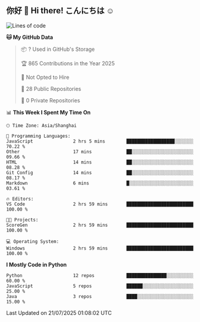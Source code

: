 ## 你好 👋 Hi there! こんにちは ☺️

<!--START_SECTION:waka-->
![Lines of code](https://img.shields.io/badge/From%20Hello%20World%20I%27ve%20Written-31.0%20thousand%20lines%20of%20code-blue)

**🐱 My GitHub Data** 

> 📦 ? Used in GitHub's Storage 
 > 
> 🏆 865 Contributions in the Year 2025
 > 
> 🚫 Not Opted to Hire
 > 
> 📜 28 Public Repositories 
 > 
> 🔑 0 Private Repositories 
 > 
📊 **This Week I Spent My Time On** 

```text
🕑︎ Time Zone: Asia/Shanghai

💬 Programming Languages: 
JavaScript               2 hrs 5 mins        ██████████████████░░░░░░░   70.22 % 
Other                    17 mins             ██░░░░░░░░░░░░░░░░░░░░░░░   09.66 % 
HTML                     14 mins             ██░░░░░░░░░░░░░░░░░░░░░░░   08.28 % 
Git Config               14 mins             ██░░░░░░░░░░░░░░░░░░░░░░░   08.17 % 
Markdown                 6 mins              █░░░░░░░░░░░░░░░░░░░░░░░░   03.61 % 

🔥 Editors: 
VS Code                  2 hrs 59 mins       █████████████████████████   100.00 % 

🐱‍💻 Projects: 
ScoreGen                 2 hrs 59 mins       █████████████████████████   100.00 % 

💻 Operating System: 
Windows                  2 hrs 59 mins       █████████████████████████   100.00 % 
```

**I Mostly Code in Python** 

```text
Python                   12 repos            ███████████████░░░░░░░░░░   60.00 % 
JavaScript               5 repos             ██████░░░░░░░░░░░░░░░░░░░   25.00 % 
Java                     3 repos             ████░░░░░░░░░░░░░░░░░░░░░   15.00 % 
```




 Last Updated on 21/07/2025 01:08:02 UTC
<!--END_SECTION:waka-->